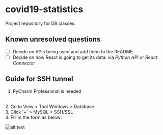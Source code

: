 # covid19-statistics
Project repository for DB classes. 

## Known unresolved questions
- [ ] Decide on APIs being used and add them to the README
- [ ] Decide on how React is going to get its data: via *Python API* or *React Connector* 

## Guide for SSH tunnel
1. PyCharm Professional is needed 
</br>
2. Go to View > Tool Windows > Database.
</br>
3. Click '+' > MySQL > SSH/SSL
</br>
4. Fill in the form as below:

![alt text](https://github.com/mmuravytskyi/covid19-statistics/blob/main/readme/SSHtun.png)
